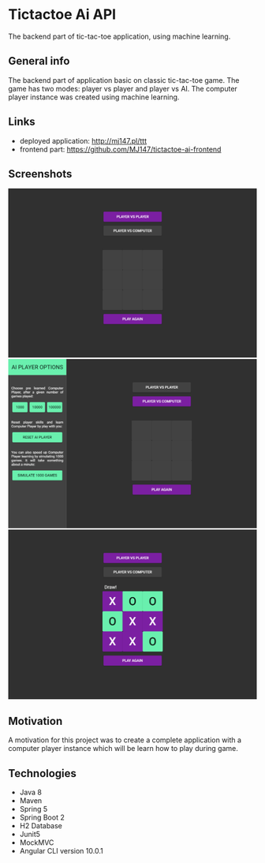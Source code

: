 # Tictactoe Ai API
The backend part of tic-tac-toe application, using machine learning.

## General info
The backend part of application basic on classic tic-tac-toe game. The game has two modes: player vs player and player vs AI.
The computer player instance was created using machine learning.  

## Links
* deployed application: http://mj147.pl/ttt
* frontend part: https://github.com/MJ147/tictactoe-ai-frontend

## Screenshots
![player vs player mode](https://raw.githubusercontent.com/MJ147/tictactoe-ai-frontend/master/screenshots/1.png)
![player vs computer mode](https://github.com/MJ147/tictactoe-ai-frontend/raw/master/screenshots/2.png)
![play example](https://github.com/MJ147/tictactoe-ai-frontend/raw/master/screenshots/3.png)

## Motivation
A motivation for this project was to create a complete application with a computer player instance which will be learn how to play during game.

## Technologies
* Java 8
* Maven
* Spring 5
* Spring Boot 2
* H2 Database
* Junit5
* MockMVC
* Angular CLI version 10.0.1
